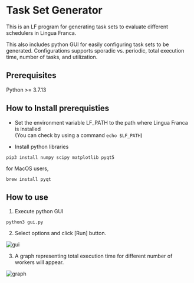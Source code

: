 # Task Set Generator
This is an LF program for generating task sets to evaluate different schedulers in Lingua Franca. 

This also includes python GUI for easily configuring task sets to be generated. 
Configurations supports sporadic vs. periodic, total execution time, number of tasks, and utilization.

## Prerequisites
Python >= 3.7.13


## How to Install prerequisties
* Set the environment variable LF_PATH to the path where Lingua Franca is installed  
  (You can check by using a command `echo $LF_PATH`)

* Install python libraries
```
pip3 install numpy scipy matplotlib pyqt5
```

for MacOS users, 
```
brew install pyqt
```

## How to use

1. Execute python GUI
```
python3 gui.py
```

2. Select options and click [Run] button.

![gui](https://user-images.githubusercontent.com/43602849/171114948-b6820891-a655-4165-af48-16ada7836900.png)

3. A graph representing total execution time for different number of workers will appear.


![graph](https://user-images.githubusercontent.com/43602849/171115217-db1fec79-c088-4704-82eb-1ba817d519d5.png)
